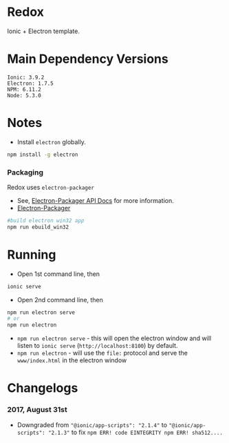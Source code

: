 # Redox
Ionic + Electron template.

# Main Dependency Versions
```
Ionic: 3.9.2
Electron: 1.7.5
NPM: 6.11.2
Node: 5.3.0
```

# Notes
- Install `electron` globally. 
```bash
npm install -g electron
```
### Packaging
Redox uses `electron-packager`  
- See, [Electron-Packager API Docs](https://github.com/electron-userland/electron-packager/blob/master/docs/api.md) for more information.
- [Electron-Packager](https://github.com/electron-userland/electron-packager)
```bash
#build electron win32 app
npm run ebuild_win32
```


# Running
- Open 1st command line, then
```bash
ionic serve
```

- Open 2nd command line, then
```bash
npm run electron serve 
# or 
npm run electron
```
- `npm run electron serve` - this will open the electron window and will listen to `ionic serve` (`http://localhost:8100`) by default.
- `npm run electron` - will use the `file:` protocol and serve the `www/index.html` in the electron window


# Changelogs
### 2017, August 31st
- Downgraded from `"@ionic/app-scripts": "2.1.4"` to `"@ionic/app-scripts": "2.1.3"` to fix `npm ERR! code EINTEGRITY npm ERR! sha512....`